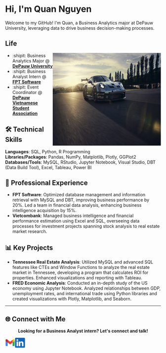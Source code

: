 # Hi, I'm Quan Nguyen

Welcome to my GitHub! I'm Quan, a Business Analytics major at DePauw University, leveraging data to drive business decision-making processes.

## Life

<img align="right" alt="Porsche 911 GT3 RS" width="350" height="300" src="git_img/bg1.jpg" />

- :shipit: Business Analytics Major @ **[DePauw University](https://www.depauw.edu/)**
- :shipit: Business Analyst Intern @ **[FPT Software](https://fptsoftware.com/)**
- :shipit: Event Coordinator @ **[DePauw Vietnamese Student Association](https://www.instagram.com/depauwvsa/)**

## 🛠️ Technical Skills

**Languages**: SQL, Python, R Programming  
**Libraries/Packages**: Pandas, NumPy, Matplotlib, Plotly, GGPlot2  
**Databases/Tools**: MySQL, RStudio, Jupyter Notebook, Visual Studio, DBT (Data Build Tool), Excel, Tableau, Power BI

## 💼 Professional Experience

- **FPT Software**: Optimized database management and information retrieval with MySQL and DBT, improving business performance by 20%. Led a team in financial data analysis, enhancing business intelligence acquisition by 15%.
- **Vietcombank**: Managed business intelligence and financial performance estimation using Excel and SQL, overseeing data processes for investment projects spanning stock analysis to real estate market research.

## 📊 Key Projects

- **Tennessee Real Estate Analysis**: Utilized MySQL and advanced SQL features like CTEs and Window Functions to analyze the real estate market in Tennessee, developing a program that calculates ROI for properties. Enhanced visualizations and reporting with Tableau.
- **FRED Economic Analysis**: Conducted an in-depth study of the US economy using Jupyter Notebook. Analyzed relationships between GDP, unemployment rates, and international trade using Python libraries and created visualizations with Plotly, Matplotlib, and Seaborn.

______________________________________________________________
## 🌐 Connect with Me

<p align="center">
    <b>Looking for a Business Analyst intern? Let's connect and talk!</a>
    </b>
</p>
<div>
<a href="mailto:chinhquan67@gmail.com">
    <img height="32" align="left" alt="Mail" src="git_img/gmail.png" />
</a>

<a href="https://www.linkedin.com/in/quannguyen67/">
    <img height="32" align="left" alt="LinkedIn" src="git_img/linkedin.png" />
</a>
</div>
